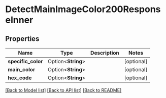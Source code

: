 # DetectMainImageColor200ResponseInner

## Properties

Name | Type | Description | Notes
------------ | ------------- | ------------- | -------------
**specific_color** | Option<**String**> |  | [optional]
**main_color** | Option<**String**> |  | [optional]
**hex_code** | Option<**String**> |  | [optional]

[[Back to Model list]](../README.md#documentation-for-models) [[Back to API list]](../README.md#documentation-for-api-endpoints) [[Back to README]](../README.md)


